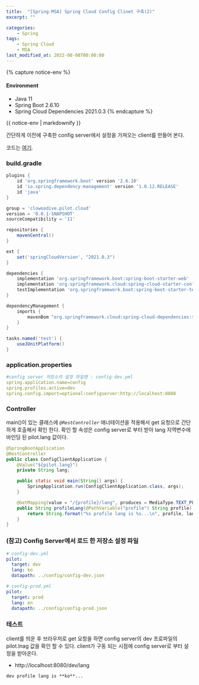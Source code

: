 ```yaml
---
title:  "[Spring-MSA] Spring Cloud Config Clinet 구축(2)"
excerpt: ""

categories:
    - Spring
tags:
    - Spring Cloud
    - MSA
last_modified_at: 2022-08-08T00:00:00
---
```


{% capture notice-env %}
#### Environment
- Java 11
- Spring Boot 2.6.10
- Spring Cloud Dependencies 2021.0.3
{% endcapture %}
<div class="notice--primary">{{ notice-env | markdownify }}</div>


간단하게 이전에 구축한 config server에서 설정을 가져오는 client를 만들어 본다.

코드는 [여기](https://github.com/clowoodive/pilot/tree/main/pilot-spring-cloud-config-client).

### build.gradle

```groovy
plugins {
	id 'org.springframework.boot' version '2.6.10'
	id 'io.spring.dependency-management' version '1.0.12.RELEASE'
	id 'java'
}

group = 'clowoodive.pilot.cloud'
version = '0.0.1-SNAPSHOT'
sourceCompatibility = '11'

repositories {
	mavenCentral()
}

ext {
	set('springCloudVersion', "2021.0.3")
}

dependencies {
	implementation 'org.springframework.boot:spring-boot-starter-web'
	implementation 'org.springframework.cloud:spring-cloud-starter-config'
	testImplementation 'org.springframework.boot:spring-boot-starter-test'
}

dependencyManagement {
	imports {
		mavenBom "org.springframework.cloud:spring-cloud-dependencies:${springCloudVersion}"
	}
}

tasks.named('test') {
	useJUnitPlatform()
}
```

### application.properties

```yaml
#config server 저장소의 설정 파일명 : config-dev.yml
spring.application.name=config
spring.profiles.active=dev
spring.config.import=optional:configserver:http://localhost:8888
```

### Controller

main()이 있는 클래스에 *`@RestController`* 애너테이션을 적용해서 get 요청으로 간단하게 호출해서 확인 한다. 확인 할 속성은 config server로 부터 받아 lang 지역변수에 바인딩 된 pilot.lang 값이다.

```java
@SpringBootApplication
@RestController
public class ConfigClientApplication {
    @Value("${pilot.lang}")
    private String lang;

    public static void main(String[] args) {
        SpringApplication.run(ConfigClientApplication.class, args);
    }

    @GetMapping(value = "/{profile}/lang", produces = MediaType.TEXT_PLAIN_VALUE)
    public String profileLang(@PathVariable("profile") String profile) {
        return String.format("%s profile lang is %s...\n", profile, lang);
    }
}
```

### (참고) Config Server에서 로드 한 저장소 설정 파일

```yaml
# config-dev.yml
pilot:
  target: dev
  lang: ko
  datapath: ../config/config-dev.json
```

```yaml
# config-prod.yml
pilot:
  target: prod
  lang: en
  datapath: ../config/config-prod.json
```

### 테스트

client를 띄운 후 브라우저로 get 요청을 하면 config server의 dev 프로파일의 pilot.lnag 값을 확인 할 수 있다. client가 구동 되는 시점에 config server로 부터 설정을 받아온다.

- http://localhost:8080/dev/lang

```
dev profile lang is **ko**...
```

<!--

[https://www.baeldung.com/spring-cloud-configuration](https://www.baeldung.com/spring-cloud-configuration)

-->